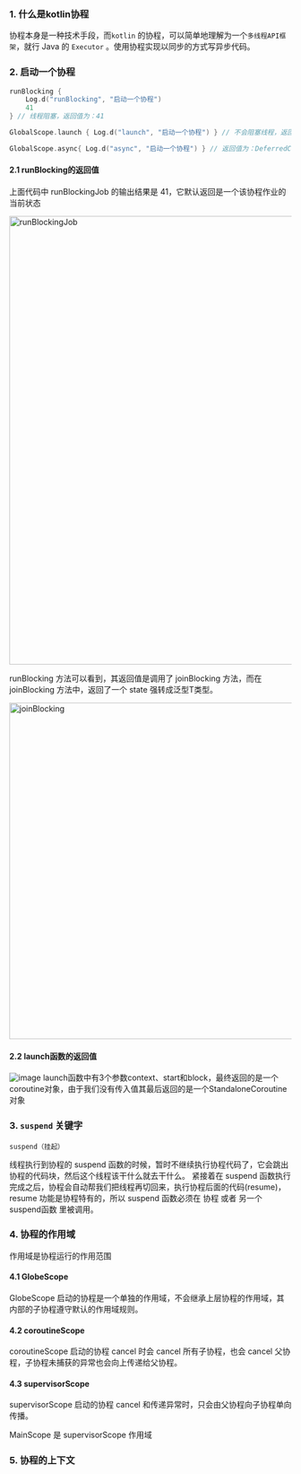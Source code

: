 
### 1. 什么是kotlin协程
协程本身是一种技术手段，而`kotlin` 的协程，可以简单地理解为一个`多线程API框架`，就行 Java 的 `Executor` 。使用协程实现以同步的方式写异步代码。

### 2. 启动一个协程

```kotlin
runBlocking {  
    Log.d("runBlocking", "启动一个协程")
    41
} // 线程阻塞，返回值为：41

GlobalScope.launch { Log.d("launch", "启动一个协程") } // 不会阻塞线程，返回值为：StandaloneCoroutine{Active}@3b8b871

GlobalScope.async{ Log.d("async", "启动一个协程") } // 返回值为：DeferredCoroutine{Active}@63f2656，可以通过 deferred.await() 获取返回值
```
#### 2.1 runBlocking的返回值

上面代码中 runBlockingJob 的输出结果是 41，它默认返回是一个该协程作业的当前状态

<img width="800" alt="runBlockingJob" src="https://user-images.githubusercontent.com/17560388/152966077-5d2108e8-59f5-4c73-860c-37fb861f66ab.png">

runBlocking 方法可以看到，其返回值是调用了 joinBlocking 方法，而在 joinBlocking 方法中，返回了一个 state 强转成泛型T类型。

<img width="600" alt="joinBlocking" src="https://user-images.githubusercontent.com/17560388/152966105-ddb3025c-a428-49ec-ab35-e93b26dcb027.png">


#### 2.2 launch函数的返回值
![image](https://user-images.githubusercontent.com/17560388/152970423-1b397c3d-a2b6-40c9-be0e-d94c77140424.png)
launch函数中有3个参数context、start和block，最终返回的是一个coroutine对象，由于我们没有传入值其最后返回的是一个StandaloneCoroutine对象

### 3. `suspend` 关键字

`suspend（挂起）`

线程执行到协程的 suspend 函数的时候，暂时不继续执行协程代码了，它会跳出协程的代码块，然后这个线程该干什么就去干什么。
紧接着在 suspend 函数执行完成之后，协程会自动帮我们把线程再切回来，执行协程后面的代码(resume)，resume 功能是协程特有的，所以 suspend 函数必须在 协程 或者 另一个suspend函数 里被调用。

### 4. 协程的作用域

作用域是协程运行的作用范围

#### 4.1 GlobeScope 

GlobeScope 启动的协程是一个单独的作用域，不会继承上层协程的作用域，其内部的子协程遵守默认的作用域规则。

#### 4.2 coroutineScope

coroutineScope 启动的协程 cancel 时会 cancel 所有子协程，也会 cancel 父协程，子协程未捕获的异常也会向上传递给父协程。

#### 4.3 supervisorScope

supervisorScope 启动的协程 cancel 和传递异常时，只会由父协程向子协程单向传播。

MainScope 是 supervisorScope 作用域

### 5. 协程的上下文
